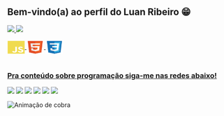 ## Bem-vindo(a) ao perfil do Luan Ribeiro 😁

 <div>
   <a href="https://github.com/LuanRibeiro0">
   <img height="180em" src="https://github-readme-stats.vercel.app/api?username=LuanRibeiro0&show_icons=true&theme=tokyonight&include_all_commits=true&count_private=true"/>
   <img height="180em" src="https://github-readme-stats.vercel.app/api/top-langs/?username=LuanRibeiro0&layout=compact&langs_count=6&theme=tokyonight"/>

</div>
<div style="display: inline_block"><br>
  <img align="center" alt="Js" height="30" width="40" src="https://raw.githubusercontent.com/devicons/devicon/master/icons/javascript/javascript-plain.svg ">
  <img align="center" alt="HTML" height="30" width="40" src="https://raw.githubusercontent.com/devicons/devicon/master/icons/html5/html5-original.svg ">
  <img align="center" alt="CSS" height="30" width="40" src="https://raw.githubusercontent.com/devicons/devicon/master/icons/css3/css3-original.svg ">
</div>
 
 <br>
 
  ### Pra conteúdo sobre programação siga-me nas redes abaixo!
 
<div>
  
  <a href="https://wa.me/5561984938182?text=Olá+vim+pelo+seu+perfil+do+GitHub" target="_blank"><img src="https://img.shields.io/badge/WhatsApp-25D366?style=for-the-badge&logo=whatsapp&logoColor=white" target="_blank"></a>
   <a href="https://www.youtube.com/@LuanCalebe/featured" target="_blank"><img src="https://img.shields.io/badge/YouTube-FF0000?style=for-the- badge&logo=youtube&logoColor=white" target="_blank"></a>
  <a href="https://www.facebook.com/luan.calebe.3" target="_blank"><img src="https://img.shields.io/badge/Facebook-1877F2?style=for-the-badge&logo=facebook&logoColor=white" target="_blank"></a>
  <a href="https://www.linkedin.com/in/luan-ribeiro-56297a263/" target="_blank"><img src="https://img.shields.io/badge/-LinkedIn-%230077B5?style= for-the-badge&logo=linkedin&logoColor=white" target="_blank"></a>
  <a href="mailto:yanomar.yo@gmail.com" target="_blank"><img src="https://img.shields.io/badge/Gmail-D14836?style=for-the-badge&logo=gmail&logoColor=white" target="_blank"></a>
 <a href="https://www.instagram.com/luancalebe/" target="_blank"><img src="https://img.shields.io/badge/-Instagram-%23E4405F?style=for-the- badge&logo=instagram&logoColor=white" target="_blank"></a>



 
  ![Animação de cobra](https://github.com/LuanRibeiro0/LuanRibeiro0/blob/output/github-contribution-grid-snake.svg)

</div>
